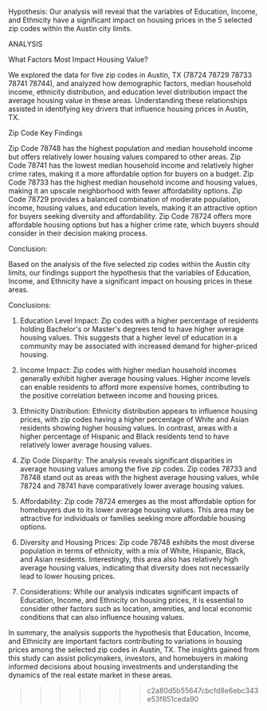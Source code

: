 Hypothesis: Our analysis will reveal that the variables of Education, Income, and Ethnicity have a significant impact on housing prices in the 5 selected zip codes within the Austin city limits.

ANALYSIS

What Factors Most Impact Housing Value?

We explored the data for five zip codes in Austin, TX (78724 78729 78733 78741 78744), and analyzed how demographic factors, median household income, ethnicity distribution, and education level distribution impact the average housing value in these areas. Understanding these relationships assisted in identifying key drivers that influence housing prices in Austin, TX. 


Zip Code Key Findings

Zip Code 78748 has the highest population and median household income but offers relatively lower housing values compared to other areas.
Zip Code 78741 has the lowest median household income and relatively higher crime rates, making it a more affordable option for buyers on a budget.
 Zip Code 78733 has the highest median household income and housing values, making it an upscale neighborhood with fewer affordability options.
Zip Code 78729 provides a balanced combination of moderate population, income, housing values, and education levels, making it an attractive option for buyers seeking diversity and affordability.
 Zip Code 78724 offers more affordable housing options but has a higher crime rate, which buyers should consider in their decision making process.


Conclusion:
 
Based on the analysis of the five selected zip codes within the Austin city limits, our findings support the hypothesis that the variables of Education, Income, and Ethnicity have a significant impact on housing prices in these areas.

Conclusions:

1. Education Level Impact: Zip codes with a higher percentage of residents holding Bachelor's or Master's degrees tend to have higher average housing values. This suggests that a higher level of education in a community may be associated with increased demand for higher-priced housing.

2. Income Impact: Zip codes with higher median household incomes generally exhibit higher average housing values. Higher income levels can enable residents to afford more expensive homes, contributing to the positive correlation between income and housing prices.

3. Ethnicity Distribution: Ethnicity distribution appears to influence housing prices, with zip codes having a higher percentage of White and Asian residents showing higher housing values. In contrast, areas with a higher percentage of Hispanic and Black residents tend to have relatively lower average housing values.

4. Zip Code Disparity: The analysis reveals significant disparities in average housing values among the five zip codes. Zip codes 78733 and 78748 stand out as areas with the highest average housing values, while 78724 and 78741 have comparatively lower average housing values.

5. Affordability: Zip code 78724 emerges as the most affordable option for homebuyers due to its lower average housing values. This area may be attractive for individuals or families seeking more affordable housing options.

6. Diversity and Housing Prices: Zip code 78748 exhibits the most diverse population in terms of ethnicity, with a mix of White, Hispanic, Black, and Asian residents. Interestingly, this area also has relatively high average housing values, indicating that diversity does not necessarily lead to lower housing prices.

7. Considerations: While our analysis indicates significant impacts of Education, Income, and Ethnicity on housing prices, it is essential to consider other factors such as location, amenities, and local economic conditions that can also influence housing values.

In summary, the analysis supports the hypothesis that Education, Income, and Ethnicity are important factors contributing to variations in housing prices among the selected zip codes in Austin, TX. The insights gained from this study can assist policymakers, investors, and homebuyers in making informed decisions about housing investments and understanding the dynamics of the real estate market in these areas.

>>>>>>> c2a80d5b55647cbcfd8e6ebc343e53f851ceda90
